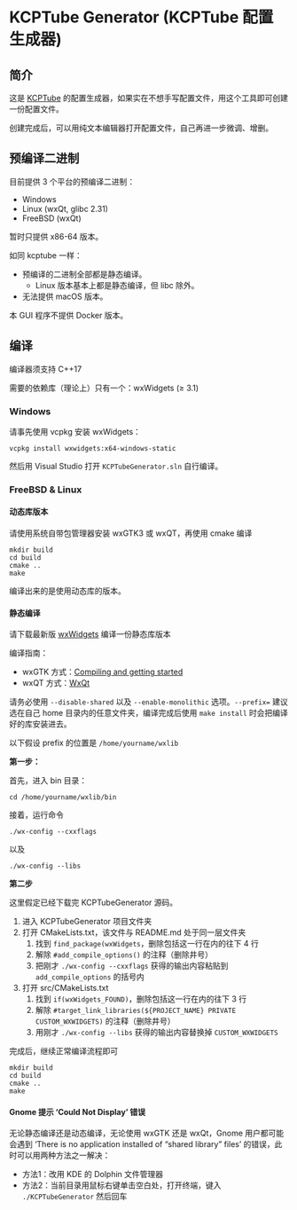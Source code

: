 # KCPTube Generator (KCPTube 配置生成器)

## 简介
这是 [KCPTube](https://github.com/cnbatch/kcptube) 的配置生成器，如果实在不想手写配置文件，用这个工具即可创建一份配置文件。

创建完成后，可以用纯文本编辑器打开配置文件，自己再进一步微调、增删。

## 预编译二进制
目前提供 3 个平台的预编译二进制：
- Windows
- Linux (wxQt, glibc 2.31)
- FreeBSD (wxQt)

暂时只提供 x86-64 版本。

如同 kcptube 一样：
- 预编译的二进制全部都是静态编译。
    - Linux 版本基本上都是静态编译，但 libc 除外。
- 无法提供 macOS 版本。

本 GUI 程序不提供 Docker 版本。

## 编译
编译器须支持 C++17

需要的依赖库（理论上）只有一个：wxWidgets (≥ 3.1)

### Windows
请事先使用 vcpkg 安装 wxWidgets：

```
vcpkg install wxwidgets:x64-windows-static
```

然后用 Visual Studio 打开 `KCPTubeGenerator.sln` 自行编译。

### FreeBSD & Linux
#### 动态库版本
请使用系统自带包管理器安装 wxGTK3 或 wxQT，再使用 cmake 编译

```
mkdir build
cd build
cmake ..
make
```

编译出来的是使用动态库的版本。

#### 静态编译
请下载最新版 [wxWidgets](https://www.wxwidgets.org/) 编译一份静态库版本

编译指南：
- wxGTK 方式：[Compiling and getting started](https://wiki.wxwidgets.org/Compiling_and_getting_started)
- wxQT 方式：[WxQt](https://wiki.wxwidgets.org/WxQt)

请务必使用 `--disable-shared` 以及 `--enable-monolithic` 选项。`--prefix=` 建议选在自己 home 目录内的任意文件夹，编译完成后使用 `make install` 时会把编译好的库安装进去。

以下假设 prefix 的位置是 `/home/yourname/wxlib`

**第一步：**

首先，进入 bin 目录：

```
cd /home/yourname/wxlib/bin
```

接着，运行命令

```
./wx-config --cxxflags
```
以及
```
./wx-config --libs
```

**第二步**

这里假定已经下载完 KCPTubeGenerator 源码。

1. 进入 KCPTubeGenerator 项目文件夹
2. 打开 CMakeLists.txt，该文件与 README.md 处于同一层文件夹
    1. 找到 `find_package(wxWidgets`，删除包括这一行在内的往下 4 行
    2. 解除 `#add_compile_options()` 的注释（删除井号）
    3. 把刚才 `./wx-config --cxxflags` 获得的输出内容粘贴到 `add_compile_options` 的括号内
3. 打开 src/CMakeLists.txt
    1. 找到 `if(wxWidgets_FOUND)`，删除包括这一行在内的往下 3 行
    2. 解除 `#target_link_libraries(${PROJECT_NAME} PRIVATE CUSTOM_WXWIDGETS)` 的注释（删除井号）
    3. 用刚才 `./wx-config --libs` 获得的输出内容替换掉 `CUSTOM_WXWIDGETS`

完成后，继续正常编译流程即可
```
mkdir build
cd build
cmake ..
make
```

#### Gnome 提示 ‘Could Not Display’ 错误
无论静态编译还是动态编译，无论使用 wxGTK 还是 wxQt，Gnome 用户都可能会遇到 ‘There is no application installed of “shared library” files’ 的错误，此时可以用两种方法之一解决：
- 方法1：改用 KDE 的 Dolphin 文件管理器
- 方法2：当前目录用鼠标右键单击空白处，打开终端，键入 `./KCPTubeGenerator` 然后回车